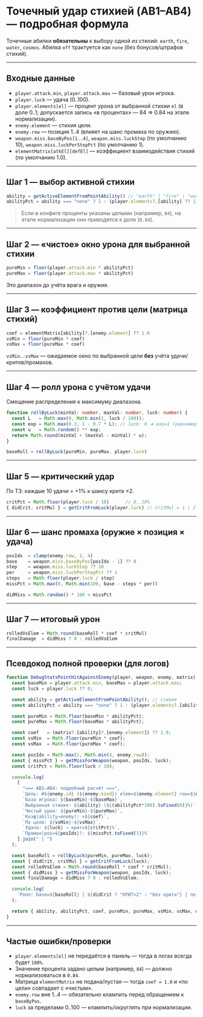 # Точечный удар стихией (AB1–AB4) — подробная формула

Точечные абилки **обязательны** к выбору одной из стихий: `earth`, `fire`, `water`, `cosmos`.
Абилка `off` трактуется как `none` (без бонусов/штрафов стихий).

---

## Входные данные

* `player.attack.min`, `player.attack.max` — базовый урон игрока.
* `player.luck` — удача (0..100).
* `player.elements[el]` — процент урона от выбранной стихии `el` (в доле 0..1; допускается запись «в процентах» — 84 ⇒ 0.84 на этапе нормализации).
* `enemy.element` — стихия цели.
* `enemy.row` — позиция 1..4 (влияет на шанс промаха по оружию).
* `weapon.miss.baseByPos[1..4]`, `weapon.miss.luckStep` (по умолчанию 10), `weapon.miss.luckPerStepPct` (по умолчанию 1).
* `elementMatrix[atkEl][defEl]` — коэффициент взаимодействия стихий (по умолчанию 1.0).

---

## Шаг 1 — выбор активной стихии

```ts
ability = getActiveElementFromPointAbility() // "earth" | "fire" | "water" | "cosmos" | "none"
abilityPct = ability === "none" ? 1 : (player.elements?.[ability] ?? 1)
```

> Если в конфиге проценты указаны целыми (например, `84`), на этапе нормализации они приводятся к доле (`0.84`).

---

## Шаг 2 — «чистое» окно урона для выбранной стихии

```ts
pureMin = floor(player.attack.min * abilityPct)
pureMax = floor(player.attack.max * abilityPct)
```

Это диапазон до учёта врага и оружия.

---

## Шаг 3 — коэффициент против цели (матрица стихий)

```ts
coef = elementMatrix[ability]?.[enemy.element] ?? 1.0
vsMin = floor(pureMin * coef)
vsMax = floor(pureMax * coef)
```

`vsMin..vsMax` — ожидаемое окно по выбранной цели **без** учёта удачи/критов/промахов.

---

## Шаг 4 — ролл урона с учётом удачи

Смещение распределения к максимуму диапазона.

```ts
function rollByLuck(minVal: number, maxVal: number, luck: number) {
  const L   = Math.max(0, Math.min(1, luck / 100));
  const exp = Math.max(0.3, 1 - 0.7 * L); // luck: 0 ➜ exp=1 (равномерно), 100 ➜ exp=0.3 (сдвиг к max)
  const u   = Math.random() ** exp;
  return Math.round(minVal + (maxVal - minVal) * u);
}

baseRoll = rollByLuck(pureMin, pureMax, player.luck)
```

---

## Шаг 5 — критический удар

По ТЗ: каждые 10 удачи = +1% к шансу крита ×2.

```ts
critPct = Math.floor(player.luck / 10)      // 0..10%
{ didCrit, critMul } = getCritFromLuck(player.luck) // critMul = 1 | 2
```

---

## Шаг 6 — шанс промаха (оружие × позиция × удача)

```ts
posIdx  = clamp(enemy.row, 1, 4)
base    = weapon.miss.baseByPos[posIdx - 1] ?? 0
step    = weapon.miss.luckStep ?? 10
per     = weapon.miss.luckPerStepPct ?? 1
steps   = Math.floor(player.luck / step)
missPct = Math.max(0, Math.min(100, base - steps * per))

didMiss = Math.random() * 100 < missPct
```

---

## Шаг 7 — итоговый урон

```ts
rolledVsElem = Math.round(baseRoll * coef * critMul)
finalDamage  = didMiss ? 0 : rolledVsElem
```

---

## Псевдокод полной проверки (для логов)

```ts
function DebugStatsPointHitAgainstEnemy(player, weapon, enemy, matrix) {
  const baseMin = player.attack.min, baseMax = player.attack.max;
  const luck = player.luck ?? 0;

  const ability = getActiveElementFromPointAbility(); // стихия
  const abilityPct = ability === "none" ? 1 : (player.elements?.[ability] ?? 1);

  const pureMin = Math.floor(baseMin * abilityPct);
  const pureMax = Math.floor(baseMax * abilityPct);

  const coef   = (matrix?.[ability]?.[enemy.element]) ?? 1.0;
  const vsMin  = Math.floor(pureMin * coef);
  const vsMax  = Math.floor(pureMax * coef);

  const posIdx = Math.max(1, Math.min(4, enemy.row));
  const { missPct } = getMissForWeapon(weapon, posIdx, luck);
  const critPct = Math.floor(luck / 10);

  console.log(
    [
      "=== AB1–AB4: подробный расчёт ===",
      `Цель: #${enemy.id} (${enemy.kind}) elem=${enemy.element} row=${enemy.row}`,
      `База игрока: ${baseMin}-${baseMax}`,
      `Выбранная стихия: ${ability} (${(abilityPct*100).toFixed(0)}%)`,
      `Чистый урон: ${pureMin}-${pureMax}`,
      `Коэф(ability→enemy): ×${coef}`,
      `По цели: ${vsMin}-${vsMax}`,
      `Удача: ${luck} ⇒ крит=${critPct}%`,
      `Промах(pos=${posIdx}): ${missPct.toFixed(1)}%`
    ].join(" | ")
  );

  const baseRoll = rollByLuck(pureMin, pureMax, luck);
  const { didCrit, critMul } = getCritFromLuck(luck);
  const rolledVsElem = Math.round(baseRoll * coef * critMul);
  const { didMiss } = getMissForWeapon(weapon, posIdx, luck);
  const finalDamage = didMiss ? 0 : rolledVsElem;

  console.log(
    `Ролл: base=${baseRoll} | ${didCrit ? "КРИТ×2" : "без крита"} | по цели=${rolledVsElem} | результат: ${didMiss ? "МИМО" : "ПОПАЛ"} (${finalDamage})`
  );

  return { ability, abilityPct, coef, pureMin, pureMax, vsMin, vsMax, missPct, critPct, baseRoll, didCrit, didMiss, finalDamage };
}
```

---

## Частые ошибки/проверки

* `player.elements[el]` не передаётся в панель — тогда в логах всегда будет `100%`.
* Значение процента задано целым (например, `84`) — должно нормализоваться в `0.84`.
* Матрица `elementMatrix` не подана/пустая — тогда `coef = 1.0` и «по цели» совпадает с «чистым».
* `enemy.row` вне 1..4 — обязательно клампить перед обращением к `baseByPos`.
* `luck` за пределами 0..100 — клампить/округлять при нормализации.

